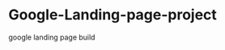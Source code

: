 # Google-Landing-page-project
google landing page build

<a href="https://muhammetsalihaslan.github.io/Google-Landing-page-project/"></a>
